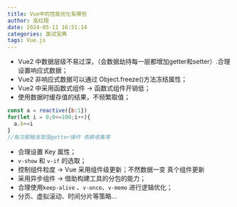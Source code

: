 ```yaml
---
title: Vue中的性能优化有哪些
author: 高红翔
date: 2024-05-11 16:51:14
categories: 面试宝典
tags: Vue.js
---
```




- Vue2 中数据层级不易过深，（会数据劫持每一层都增加getter和setter）.合理设置响应式数据；
- Vue2 非响应式数据可以通过 Object.freeze()方法冻结属性；
- Vue2 中采用函数式组件 -> 函数式组件开销低；
- 使用数据时缓存值的结果，不频繁取值；

```js
const a = reactive({b:1})
for(let i = 0;0<=100;i++){
  a.b+=i
}
//每次都触发取值getter操作 依赖收集等
```

- 合理设置 Key 属性；
- `v-show` 和 `v-if` 的选取；
- 控制组件粒度 -> Vue 采用组件级更新；不然数据一变 真个组件更新
- 采用异步组件 -> 借助构建工具的分包的能力；
- 合理使用`keep-alive` 、`v-once`、`v-memo` 进行逻辑优化；
- 分页、虚拟滚动、时间分片等策略...

